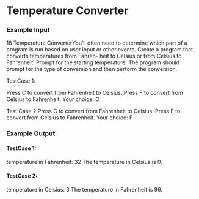 ﻿# Temperature Converter

### Example Input
18 Temperature ConverterYou’ll often need to determine which part of a program is
run based on user input or other events.
Create a program that converts temperatures from Fahren-
heit to Celsius or from Celsius to Fahrenheit. Prompt for the
starting temperature. The program should prompt for the
type of conversion and then perform the conversion.

TestCase 1:

Press C to convert from Fahrenheit to Celsius.
Press F to convert from Celsius to Fahrenheit.
Your choice: C

Test Case 2 
Press C to convert from Fahrenheit to Celsius.
Press F to convert from Celsius to Fahrenheit.
Your choice: F

### Example Output

#### TestCase 1:
temperature in Fahrenheit: 32
The temperature in Celsius is 0.

#### TestCase 2:
temperature in Celsius: 3
The temperature in Fahrenheit is 96.

